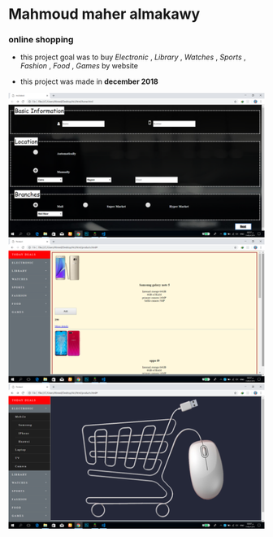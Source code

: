 Mahmoud maher almakawy
==============================
### online shopping

* this project goal was to buy *Electronic* , *Library* , *Watches* , *Sports* , *Fashion* , *Food* , *Games* by website

* this project was made in **december 2018**

![page1](page1.png)
![page2](page2.png)
![page3](page3.png)
